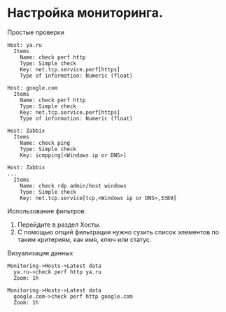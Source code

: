 # Настройка мониторинга.


Простые проверки

```
Host: ya.ru
  Items 
    Name: check perf http
    Type: Simple check
    Key: net.tcp.service.perf[https]
    Type of information: Numeric (float)

```
```
Host: google.com
  Items 
    Name: check perf http
    Type: Simple check
    Key: net.tcp.service.perf[https]
    Type of information: Numeric (float)

```
```
Host: Zabbix
  Items
    Name: check ping
    Type: Simple check
    Key: icmpping[<Windows ip or DNS>]

```

```
Host: Zabbix
...
  Items
    Name: check rdp admin/host windows
    Type: Simple check
    Key: net.tcp.service[tcp,<Windows ip or DNS>,3389]
```



Использование фильтров:

1.	Перейдите в раздел  Хосты.
2.	С помощью опций фильтрации нужно сузить список элементов по таким критериям, как имя, ключ или статус.



Визуализация данных

```
Monitoring->Hosts->Latest data
  ya.ru->check perf http ya.ru
  Zoom: 1h
```
```
Monitoring->Hosts->Latest data
  google.com->check perf http google.com
  Zoom: 1h
```

